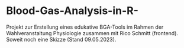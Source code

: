 # Blood-Gas-Analysis-in-R-

Projekt zur Erstellung eines edukative BGA-Tools im Rahmen der Wahlveranstaltung Physiologie zusammen mit Rico Schmitt (frontend).
Soweit noch eine Skizze (Stand 09.05.2023).




